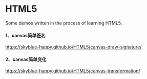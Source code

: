 # HTML5
Some demos written in the process of learning HTML5.

#### 1、canvas简单签名

https://skyblue-happy.github.io/HTML5/canvas-draw-signature/

#### 2、canvas简单变化

https://skyblue-happy.github.io/HTML5/canvas-transformation/

